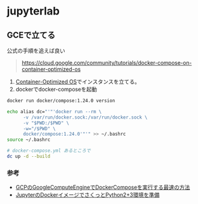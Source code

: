 # jupyterlab



## GCEで立てる

公式の手順を追えば良い

> https://cloud.google.com/community/tutorials/docker-compose-on-container-optimized-os



1. [Container-Optimized OS](https://cloud.google.com/container-optimized-os/)でインスタンスを立てる。
2. dockerでdocker-composeを起動


```bash
docker run docker/compose:1.24.0 version
```

```bash
echo alias dc="'"'docker run --rm \
      -v /var/run/docker.sock:/var/run/docker.sock \
      -v "$PWD:/$PWD" \
      -w="/$PWD" \
      docker/compose:1.24.0'"'" >> ~/.bashrc
source ~/.bashrc
```

```bash
# docker-compose.yml あるところで
dc up -d --build
```



### 参考

- [GCPのGoogleComputeEngineでDockerComposeを実行する最速の方法](https://qiita.com/tentatsu/items/f7b2ee674c03813f5461)
- [JupyterのDockerイメージでさくっとPython2+3環境を準備](https://qiita.com/some-nyan/items/a4353cde6939e2dce351)

